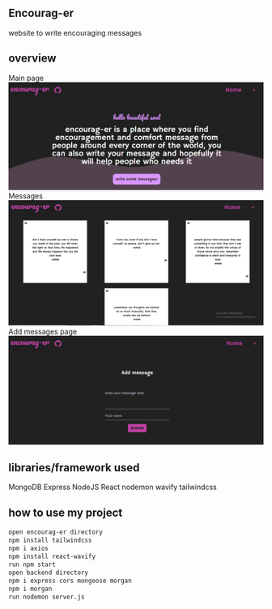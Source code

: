 
##  Encourag-er 
website to write encouraging messages

## overview
Main page
<img src="Capture4563.PNG" />
Messages 
<img src="Capture456.PNG" />
Add messages page
<img src="Capture45623.PNG" />


## libraries/framework used

MongoDB 
Express
NodeJS
React
nodemon
wavify
tailwindcss 
## how to use my project

```
open encourag-er directory 
npm install tailwindcss
npm i axios
npm install react-wavify
run npm start
open backend directory
npm i express cors mongoose morgan
npm i morgan
run nodemon server.js
```
